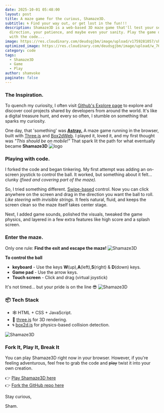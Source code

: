 ```yaml
---
date: 2025-10-01 05:48:00
layout: post
title: A maze game for the curious, Shamaze3D.
subtitle: 🌀 Find your way out, or get lost in the fun!!!
description: Shamaze3D is a web-based 3D maze game that'll test your sense of
  direction, your patience, and maybe even your sanity. Play the game or play
  with the code...
image: https://res.cloudinary.com/deudsgjbm/image/upload/v1759281057/sham-maze_1_lbfngy.jpg
optimized_image: https://res.cloudinary.com/deudsgjbm/image/upload/w_760,h_399,c_fill/v1759281057/sham-maze_1_lbfngy.jpg
category: code
tags:
  - Shamaze3D
  - Game
  - Play
author: shamvoke
paginate: false
---
```

### The Inspiration.

To quench my curiosity, I often visit [Github's Explore page](https://github.com/explore) to explore and discover cool projects shared by developers from around the world. It's like a digital treasure hunt, and every so often, I stumble on something that sparks my curiosity.

One day, that 'something' was **[Astray.](https://github.com/wwwtyro/Astray)** A maze game running in the browser, built with [Three.js](https://threejs.org/) and [Box2dWeb](https://box2d.org/). I played it, loved it, and my first thought was *"This should be on mobile!"* That spark lit the path for what eventually became **Shamaze3D**
![logo](https://res.cloudinary.com/deudsgjbm/image/upload/c_fill,w_150,h_150,r_max/v1759281452/logo_yqjj7e.png "Shamaze3D logo icon")

### Playing with code.

I forked the code and began tinkering. My first attempt was adding an on-screen joystick to control the ball. It worked, but something about it felt... clunky *(fixed and covering part of the maze).*

So, I tried something different. <ins>Swipe-based</ins> control. Now you can click anywhere on the screen and drag in the direction you want the ball to roll. *Like steering with invisible strings.* It feels natural, fluid, and keeps the screen clean so the maze itself takes center stage.

Next, I added game sounds, polished the visuals, tweaked the game physics, and layered in a few extra features like high score and a splash screen.

### Enter the maze.

Only one rule: **Find the exit and escape the maze!**
![Shamaze3D](https://res.cloudinary.com/deudsgjbm/image/upload/v1759283950/shamaze5_idgpac.webp "Shamaze3D screenshot")

**To control the ball**

* **keyboard** - Use the keys **W**(up),**A**(left),**S**(right) & **D**(down) keys.
* **Game pad** - Use the  arrow keys.
* **Touch screen** - Click and drag (virtual joystick)

It's not timed... but your pride is on the line 😎
![Shamaze3D](https://res.cloudinary.com/deudsgjbm/image/upload/v1759283950/splash2_ty6rng.webp "Shamaze3D screenshot")

### 📦 Tech Stack

* 🕸️ HTML + CSS + JavaScript.
* 🧱 [three.js](https://threejs.org/) for 3D rendering.
* 🌀 [box2d.js](https://github.com/kripken/box2d.js) for physics-based collision detection.

![Shamaze3D](https://res.cloudinary.com/deudsgjbm/image/upload/v1759283951/splash3_cignja.webp "Shamaze3D screenshot")

### Fork It, Play It, Break It

You can play Shamaze3D right now in your browser. However, if you're feeling adventurous, feel free to grab the code and <del>play</del> twist it into your own creation.

👉 [Play Shamaze3D here](https://sham-maze3d.netlify.app/)\
👉 [Fork the GitHub repo here](https://github.com/shamvoke/shamaze3D)


Stay curious,

Sham.
